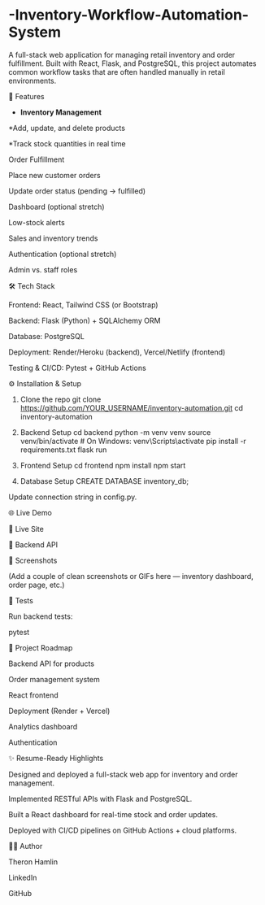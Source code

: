 # -Inventory-Workflow-Automation-System
A full-stack web application for managing retail inventory and order fulfillment. Built with React, Flask, and PostgreSQL, this project automates common workflow tasks that are often handled manually in retail environments.

🚀 Features

* **Inventory Management**

 *Add, update, and delete products

 *Track stock quantities in real time

Order Fulfillment

Place new customer orders

Update order status (pending → fulfilled)

Dashboard (optional stretch)

Low-stock alerts

Sales and inventory trends

Authentication (optional stretch)

Admin vs. staff roles

🛠️ Tech Stack

Frontend: React, Tailwind CSS (or Bootstrap)

Backend: Flask (Python) + SQLAlchemy ORM

Database: PostgreSQL

Deployment: Render/Heroku (backend), Vercel/Netlify (frontend)

Testing & CI/CD: Pytest + GitHub Actions

⚙️ Installation & Setup
1. Clone the repo
git clone https://github.com/YOUR_USERNAME/inventory-automation.git
cd inventory-automation

2. Backend Setup
cd backend
python -m venv venv
source venv/bin/activate   # On Windows: venv\Scripts\activate
pip install -r requirements.txt
flask run

3. Frontend Setup
cd frontend
npm install
npm start

4. Database Setup
CREATE DATABASE inventory_db;


Update connection string in config.py.

🌐 Live Demo

🔗 Live Site

🔗 Backend API

📸 Screenshots

(Add a couple of clean screenshots or GIFs here — inventory dashboard, order page, etc.)

🧪 Tests

Run backend tests:

pytest

📖 Project Roadmap

 Backend API for products

 Order management system

 React frontend

 Deployment (Render + Vercel)

 Analytics dashboard

 Authentication

✨ Resume-Ready Highlights

Designed and deployed a full-stack web app for inventory and order management.

Implemented RESTful APIs with Flask and PostgreSQL.

Built a React dashboard for real-time stock and order updates.

Deployed with CI/CD pipelines on GitHub Actions + cloud platforms.

👨‍💻 Author

Theron Hamlin

LinkedIn

GitHub
